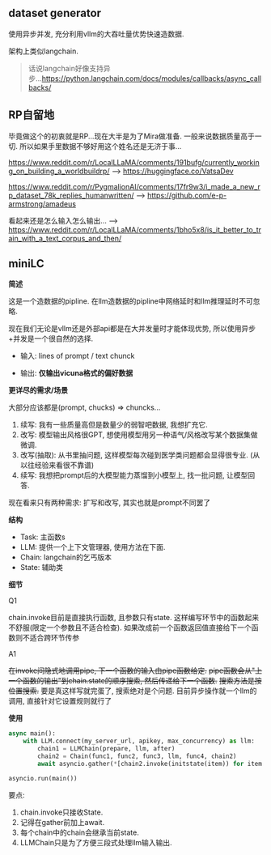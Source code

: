 ## dataset generator

使用异步并发, 充分利用vllm的大吞吐量优势快速造数据.

架构上类似langchain.

> 话说langchain好像支持异步...https://python.langchain.com/docs/modules/callbacks/async_callbacks/


## RP自留地

毕竟做这个的初衷就是RP...现在大半是为了Mira做准备. 一般来说数据质量高于一切. 所以如果手里数据不够好用这个姓名还是无济于事...

https://www.reddit.com/r/LocalLLaMA/comments/191bufg/currently_working_on_building_a_worldbuildrp/ --> https://huggingface.co/VatsaDev

https://www.reddit.com/r/PygmalionAI/comments/17fr9w3/i_made_a_new_rp_dataset_78k_replies_humanwritten/ --> https://github.com/e-p-armstrong/amadeus

看起来还是怎么输入怎么输出... --> https://www.reddit.com/r/LocalLLaMA/comments/1bho5x8/is_it_better_to_train_with_a_text_corpus_and_then/


## miniLC

**简述**

这是一个造数据的pipline. 在llm造数据的pipline中网络延时和llm推理延时不可忽略.

现在我们无论是vllm还是外部api都是在大并发量时才能体现优势, 所以使用异步+并发是一个很自然的选择.

+ 输入: lines of prompt / text chunck

+ 输出: **仅输出vicuna格式的偏好数据**

**更详尽的需求/场景**

大部分应该都是(prompt, chucks) => chuncks...

1. 续写: 我有一些质量高但是数量少的弱智吧数据, 我想扩充它.
2. 改写: 模型输出风格很GPT, 想使用模型用另一种语气/风格改写某个数据集做微调.
3. 改写(抽取): 从书里抽问题, 这样模型每次碰到医学类问题都会显得很专业. (从以往经验来看很不靠谱)
4. 续写: 我想把prompt后的大模型能力蒸馏到小模型上, 找一批问题, 让模型回答.

现在看来只有两种需求: 扩写和改写, 其实也就是prompt不同罢了

**结构**

+ Task: 主函数s
+ LLM: 提供一个上下文管理器, 使用方法在下面.
+ Chain: langchain的乞丐版本
+ State: 辅助类

**细节**

Q1

chain.invoke目前是直接执行函数, 且参数只有state. 这样编写环节中的函数起来不舒服(限定一个参数且不适合检查).
如果改成前一个函数返回值直接给下一个函数则不适合跨环节传参

A1

~~在invoke间隐式地调用pipe, 下一个函数的输入由pipe函数给定.~~
~~pipe函数会从"上一个函数的输出"到chain.state的顺序搜索, 然后传递给下一个函数.~~
~~搜索方法是按位置搜索.~~
要是真这样写就完蛋了, 搜索绝对是个问题.
目前异步操作就一个llm的调用, 直接针对它设置规则就行了

**使用**

```python
async main():
    with LLM.connect(my_server_url, apikey, max_concurrency) as llm:
        chain1 = LLMChain(prepare, llm, after)
        chain2 = Chain(func1, func2, func3, llm, func4, chain2)
        await asyncio.gather(*[chain2.invoke(initstate(item)) for item in items])

asyncio.run(main())
```

要点:

1. chain.invoke只接收State.
2. 记得在gather前加上await.
3. 每个chain中的chain会继承当前state.
4. LLMChain只是为了方便三段式处理llm输入输出.
